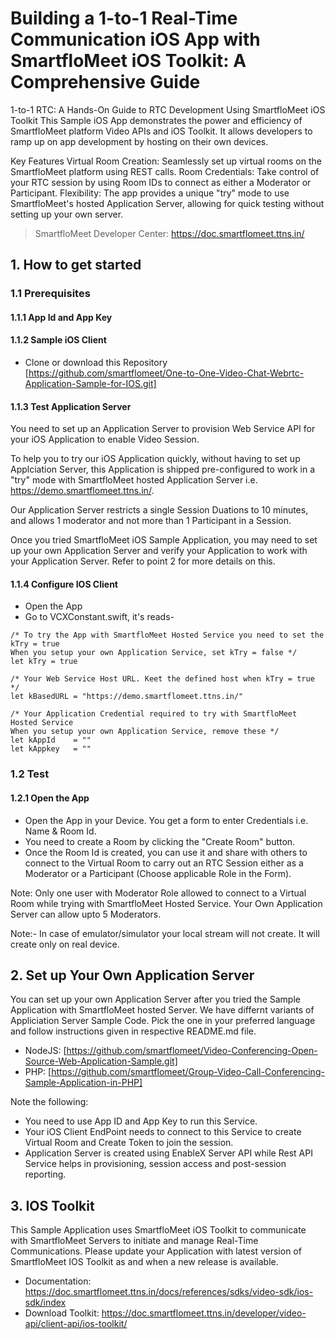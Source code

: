 # Building a 1-to-1 Real-Time Communication iOS App with SmartfloMeet iOS Toolkit: A Comprehensive Guide

1-to-1 RTC: A Hands-On Guide to RTC Development Using SmartfloMeet iOS Toolkit
This Sample iOS App demonstrates the power and efficiency of SmartfloMeet platform Video APIs and iOS Toolkit.  It allows developers to ramp up on app development by hosting on their own devices.

Key Features
Virtual Room Creation: Seamlessly set up virtual rooms on the SmartfloMeet platform using REST calls.
Room Credentials: Take control of your RTC session by using Room IDs to connect as either a Moderator or Participant.
Flexibility: The app provides a unique "try" mode to use SmartfloMeet's hosted Application Server, allowing for quick testing without setting up your own server.

> SmartfloMeet Developer Center: https://doc.smartflomeet.ttns.in/

## 1. How to get started

### 1.1 Prerequisites

#### 1.1.1 App Id and App Key 


#### 1.1.2 Sample iOS Client 

* Clone or download this Repository [https://github.com/smartflomeet/One-to-One-Video-Chat-Webrtc-Application-Sample-for-IOS.git] 


#### 1.1.3 Test Application Server

You need to set up an Application Server to provision Web Service API for your iOS Application to enable Video Session. 

To help you to try our iOS Application quickly, without having to set up Applciation Server, this Application is shipped pre-configured to work in a "try" mode with SmartfloMeet hosted Application Server i.e. https://demo.smartflomeet.ttns.in/. 

Our Application Server restricts a single Session Duations to 10 minutes, and allows 1 moderator and not more than 1 Participant in a Session.

Once you tried SmartfloMeet iOS Sample Application, you may need to set up your own  Application Server and verify your Application to work with your Application Server.  Refer to point 2 for more details on this.


#### 1.1.4 Configure IOS Client 

* Open the App
* Go to VCXConstant.swift, it's reads- 

``` 
/* To try the App with SmartfloMeet Hosted Service you need to set the kTry = true
When you setup your own Application Service, set kTry = false */
let kTry = true

/* Your Web Service Host URL. Keet the defined host when kTry = true */
let kBasedURL = "https://demo.smartflomeet.ttns.in/"
    
/* Your Application Credential required to try with SmartfloMeet Hosted Service
When you setup your own Application Service, remove these */
let kAppId    = ""
let kAppkey   = ""

```
 
### 1.2 Test

#### 1.2.1 Open the App

* Open the App in your Device. You get a form to enter Credentials i.e. Name & Room Id.
* You need to create a Room by clicking the "Create Room" button.
* Once the Room Id is created, you can use it and share with others to connect to the Virtual Room to carry out an RTC Session either as a Moderator or a Participant (Choose applicable Role in the Form).

Note: Only one user with Moderator Role allowed to connect to a Virtual Room while trying with SmartfloMeet Hosted Service. Your Own Application Server can allow upto 5 Moderators.

Note:- In case of emulator/simulator your local stream will not create. It will create only on real device.

## 2. Set up Your Own Application Server

You can set up your own Application Server after you tried the Sample Application with SmartfloMeet hosted Server. We have differnt variants of Appliciation Server Sample Code. Pick the one in your preferred language and follow instructions given in respective README.md file.

* NodeJS: [https://github.com/smartflomeet/Video-Conferencing-Open-Source-Web-Application-Sample.git]<br/>
* PHP: [https://github.com/smartflomeet/Group-Video-Call-Conferencing-Sample-Application-in-PHP]

Note the following:

* You need to use App ID and App Key to run this Service.
* Your iOS Client EndPoint needs to connect to this Service to create Virtual Room and Create Token to join the session.
* Application Server is created using EnableX Server API while Rest API Service helps in provisioning, session access and post-session reporting.  

## 3. IOS Toolkit

This Sample Application uses SmartfloMeet iOS Toolkit to communicate with SmartfloMeet Servers to initiate and manage Real-Time Communications. Please update your Application with latest version of SmartfloMeet IOS Toolkit as and when a new release is available.

* Documentation: https://doc.smartflomeet.ttns.in/docs/references/sdks/video-sdk/ios-sdk/index
* Download Toolkit: https://doc.smartflomeet.ttns.in/developer/video-api/client-api/ios-toolkit/


